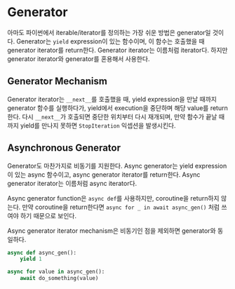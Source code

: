 # Generator

아마도 파이썬에서 iterable/iterator를 정의하는 가장 쉬운 방법은 generator일 것이다.
Generator는 `yield` expression이 있는 함수이며, 이 함수는 호출했을 때 generator iterator를 return한다. Generator iterator는 이름처럼 iterator다.
하지만 generator iterator와 generator를 혼용해서 사용한다.

## Generator Mechanism

Generator iterator는 `__next__`를 호출했을 때, yield expression을 만날 때까지 generator 함수를 실행하다가, yield에서 execution을 중단하며 해당 value를 return한다.
다시 `__next__`가 호출되면 중단한 위치부터 다시 재개되며, 만약 함수가 끝날 때까지 yield를 만나지 못하면 `StopIteration` 익셉션을 발생시킨다.

## Asynchronous Generator

Generator도 마찬가지로 비동기를 지원한다.
Async generator는 yield expression이 있는 async 함수이고, async generator iterator를 return한다. Async generator iterator는 이름처럼 async iterator다.

Async generator function은 `async def`를 사용하지만, coroutine을 return하지 않는다.
만약 coroutine을 return한다면 `async for _ in await async_gen()` 처럼 쓰여야 하기 때문으로 보인다.

Async generator iterator mechanism은 비동기인 점을 제외하면 generator와 동일하다.

```py
async def async_gen():
    yield 1

async for value in async_gen():
    await do_something(value)
```
